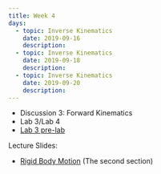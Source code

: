 ```yaml
---
title: Week 4
days:
  - topic: Inverse Kinematics
    date: 2019-09-16
    description: 
  - topic: Inverse Kinematics
    date: 2019-09-18
    description: 
  - topic: Inverse Kinematics
    date: 2019-09-20
    description: 
---
```


- Discussion 3: Forward Kinematics
- Lab 3/Lab 4
- [Lab 3 pre-lab](../assets/labs/lab3prelab.zip)

Lecture Slides:
- [Rigid Body Motion](../assets/lectures/refs/Kinematics_MLS_Chap3.pdf) (The second section)